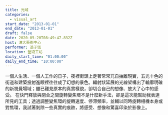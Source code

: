 ```yaml
---
title: 光域
categories:
  - visual_art
start_date: "2013-01-01"
end_date: "2013-01-01"
draft: false
date: 2020-05-20T08:49:47.832Z
host: 清大藝術中心
performer: 翁子恆
location: 藝術工坊
daily_start_time: "01:00:00"
daily_end_time: "10:00:00"
---
```


一個人生活、一個人工作的日子，夜裡街頭上走著常常兀自抽離現實，五光十色的街道和建築投射進眼裡往往成了幻想的景色。輻射狀延展的光線架構出了輪廓明確的新視覺場域；雖已難見原本的真實樣貌，卻切合自己的想像、放大了心中的感受。 在快門釋放與閉合之間旋轉變焦環不是什麼新手法，卻是這次能幫助我表達所見的工具；透過調整變焦環的旋轉速度、停滯頻率，並輔以同時旋轉相機本身或對焦環，我試著剝除一些真實的痕跡，將感受、想像和驚喜印染於影像上。 